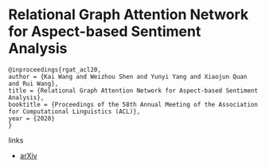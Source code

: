 # Relational Graph Attention Network for Aspect-based Sentiment Analysis

```
@inproceedings{rgat_acl20,
author = {Kai Wang and Weizhou Shen and Yunyi Yang and Xiaojun Quan and Rui Wang},
title = {Relational Graph Attention Network for Aspect-based Sentiment Analysis},
booktitle = {Proceedings of the 58th Annual Meeting of the Association for Computational Linguistics (ACL)},
year = {2020}
}
```

links
- [arXiv](https://arxiv.org/abs/2004.12362)
